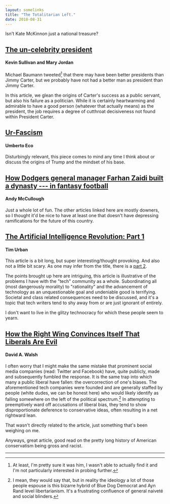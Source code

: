 ```yaml
---
layout: somelinks
title: "The Totalitarian Left."
date: 2018-08-31
---
```


Isn't Kate McKinnon just a national treasure?

## [The un-celebrity president](https://www.washingtonpost.com/news/national/wp/2018/08/17/feature/the-un-celebrity-president-jimmy-carter-shuns-riches-lives-modestly-in-his-georgia-hometown/?utm_term=.71b3c215e349)
#### Kevin Sullivan and Mary Jordan
Michael Baumann tweeted[^1] that there may have been better presidents than Jimmy Carter, but we probably have not had a better man as president than Jimmy Carter.

In this article, we glean the origins of Carter's success as a public servant, but also his failure as a politician.
While it is certainly heartwarming and admirable to have a good person (whatever that actually means) as the president, the job requires a degree of cutthroat decisiveness not found within President Carter.

## [Ur-Fascism](https://www.nybooks.com/articles/1995/06/22/ur-fascism/)
#### Umberto Eco
Disturbingly relevant, this piece comes to mind any time I think about or discuss the origins of Trump and the mindset of his base.

## [How Dodgers general manager Farhan Zaidi built a dynasty --- in fantasy football](http://www.latimes.com/sports/dodgers/la-sp-dodgers-zaidi-fantasy-football-20180223-story.html)
#### Andy McCullough
Just a whole lot of fun.
The other articles linked here are mostly downers, so I thought it'd be nice to have at least one that doesn't have depressing ramifications for the future of this country.

## [The Artificial Intelligence Revolution: Part 1](https://waitbutwhy.com/2015/01/artificial-intelligence-revolution-1.html)
#### Tim Urban
This article is a bit long, but super interesting/thought provoking. 
And also not a little bit scary. 
As one may infer from the title, there is a [part 2](https://waitbutwhy.com/2015/01/artificial-intelligence-revolution-2.html).

The points brought up here are intriguing, this article is illustrative of the problems I have with the "tech" community as a whole. 
Subordinating all (most dangerously morality) to "rationality" and the advancement of technology as an unquestionable goal and undeniable good is terrifying.
Societal and class related consequences need to be discussed, and it's a topic that tech writers tend to shy away from or are just ignorant of entirely.

I don't want to live in the glitzy technocracy for which these people seem to yearn.

## [How the Right Wing Convinces Itself That Liberals Are Evil](https://washingtonmonthly.com/magazine/july-august-2018/how-the-right-wing-convinces-itself-that-liberals-are-evil/)
#### David A. Walsh
I often worry that I might make the same mistake that prominent social media companies (read: Twitter and Facebook) have, quite publicly, made and subsequently fumbled the response.
It is the same trap into which many a public liberal have fallen: the overcorrection of one's biases.
The aforementioned tech companies were founded and are generally staffed by people (white dudes, we can be honest here) who would likely identify as falling somewhere on the left of the political spectrum.[^2]
In attempting to preemptively ward off accusations of liberal bias, they tend to show disproportionate deference to conservative ideas, often resulting in a net rightward lean.

That wasn't directly related to the article, just something that's been weighing on me.

Anyways, great article, good read on the pretty long history of American conservatism being gross and racist.

<hr class="footsep">

[^1]: At least, I'm pretty sure it was him, I wasn't able to actually find it and I'm not particularly interested in probing further.
[^2]: I mean, they would say that, but in reality the ideology a lot of those people espouse is this bizarre hybrid of Blue Dog Democrat and Ayn Rand level libertarianism. It's a frustrating confluence of general naiveté and social blinders. 
